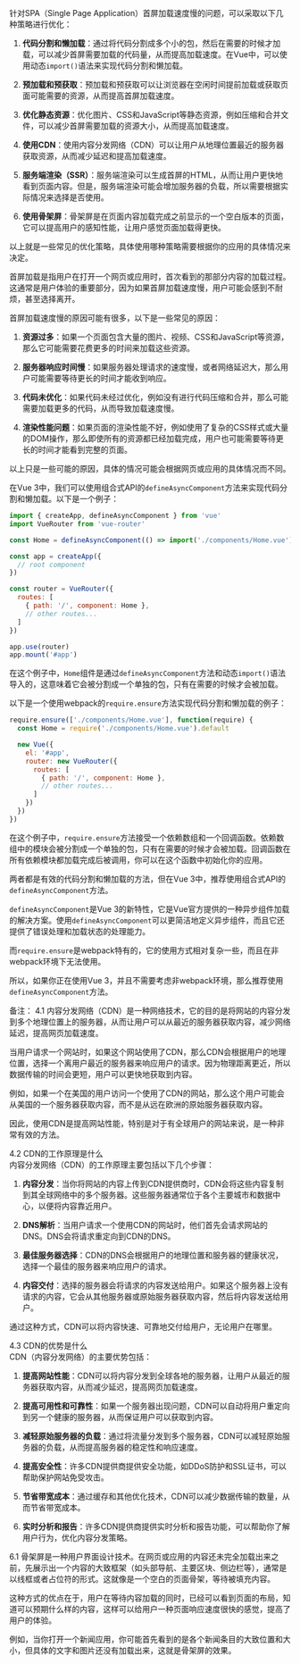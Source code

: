 针对SPA（Single Page Application）首屏加载速度慢的问题，可以采取以下几种策略进行优化：

1. **代码分割和懒加载**：通过将代码分割成多个小的包，然后在需要的时候才加载，可以减少首屏需要加载的代码量，从而提高加载速度。在Vue中，可以使用动态`import()`语法来实现代码分割和懒加载。
    
2. **预加载和预获取**：预加载和预获取可以让浏览器在空闲时间提前加载或获取页面可能需要的资源，从而提高首屏加载速度。
    
3. **优化静态资源**：优化图片、CSS和JavaScript等静态资源，例如压缩和合并文件，可以减少首屏需要加载的资源大小，从而提高加载速度。
    
4. **使用CDN**：使用内容分发网络（CDN）可以让用户从地理位置最近的服务器获取资源，从而减少延迟和提高加载速度。
    
5. **服务端渲染（SSR）**：服务端渲染可以生成首屏的HTML，从而让用户更快地看到页面内容。但是，服务端渲染可能会增加服务器的负载，所以需要根据实际情况来选择是否使用。
    
6. **使用骨架屏**：骨架屏是在页面内容加载完成之前显示的一个空白版本的页面，它可以提高用户的感知性能，让用户感觉页面加载得更快。
    

以上就是一些常见的优化策略，具体使用哪种策略需要根据你的应用的具体情况来决定。  


首屏加载是指用户在打开一个网页或应用时，首次看到的那部分内容的加载过程。这通常是用户体验的重要部分，因为如果首屏加载速度慢，用户可能会感到不耐烦，甚至选择离开。


首屏加载速度慢的原因可能有很多，以下是一些常见的原因：

1. **资源过多**：如果一个页面包含大量的图片、视频、CSS和JavaScript等资源，那么它可能需要花费更多的时间来加载这些资源。
    
2. **服务器响应时间慢**：如果服务器处理请求的速度慢，或者网络延迟大，那么用户可能需要等待更长的时间才能收到响应。
    
3. **代码未优化**：如果代码未经过优化，例如没有进行代码压缩和合并，那么可能需要加载更多的代码，从而导致加载速度慢。
    
4. **渲染性能问题**：如果页面的渲染性能不好，例如使用了复杂的CSS样式或大量的DOM操作，那么即使所有的资源都已经加载完成，用户也可能需要等待更长的时间才能看到完整的页面。
    

以上只是一些可能的原因，具体的情况可能会根据网页或应用的具体情况而不同。

在Vue 3中，我们可以使用组合式API的`defineAsyncComponent`方法来实现代码分割和懒加载。以下是一个例子：  
```js
import { createApp, defineAsyncComponent } from 'vue'
import VueRouter from 'vue-router'

const Home = defineAsyncComponent(() => import('./components/Home.vue'))

const app = createApp({
  // root component
})

const router = VueRouter({
  routes: [
    { path: '/', component: Home },
    // other routes...
  ]
})

app.use(router)
app.mount('#app')
```
在这个例子中，`Home`组件是通过`defineAsyncComponent`方法和动态`import()`语法导入的，这意味着它会被分割成一个单独的包，只有在需要的时候才会被加载。  

以下是一个使用webpack的`require.ensure`方法实现代码分割和懒加载的例子：  
```js
require.ensure(['./components/Home.vue'], function(require) {
  const Home = require('./components/Home.vue').default

  new Vue({
    el: '#app',
    router: new VueRouter({
      routes: [
        { path: '/', component: Home },
        // other routes...
      ]
    })
  })
})
```
在这个例子中，`require.ensure`方法接受一个依赖数组和一个回调函数。依赖数组中的模块会被分割成一个单独的包，只有在需要的时候才会被加载。回调函数在所有依赖模块都加载完成后被调用，你可以在这个函数中初始化你的应用。  

两者都是有效的代码分割和懒加载的方法，但在Vue 3中，推荐使用组合式API的`defineAsyncComponent`方法。

`defineAsyncComponent`是Vue 3的新特性，它是Vue官方提供的一种异步组件加载的解决方案。使用`defineAsyncComponent`可以更简洁地定义异步组件，而且它还提供了错误处理和加载状态的处理能力。

而`require.ensure`是webpack特有的，它的使用方式相对复杂一些，而且在非webpack环境下无法使用。

所以，如果你正在使用Vue 3，并且不需要考虑非webpack环境，那么推荐使用`defineAsyncComponent`方法。  

备注：
4.1 内容分发网络（CDN）是一种网络技术，它的目的是将网站的内容分发到多个地理位置上的服务器，从而让用户可以从最近的服务器获取内容，减少网络延迟，提高网页加载速度。

当用户请求一个网站时，如果这个网站使用了CDN，那么CDN会根据用户的地理位置，选择一个离用户最近的服务器来响应用户的请求。因为物理距离更近，所以数据传输的时间会更短，用户可以更快地获取到内容。

例如，如果一个在美国的用户访问一个使用了CDN的网站，那么这个用户可能会从美国的一个服务器获取内容，而不是从远在欧洲的原始服务器获取内容。

因此，使用CDN是提高网站性能，特别是对于有全球用户的网站来说，是一种非常有效的方法。

4.2 CDN的工作原理是什么  
内容分发网络（CDN）的工作原理主要包括以下几个步骤：

1. **内容分发**：当你将网站的内容上传到CDN提供商时，CDN会将这些内容复制到其全球网络中的多个服务器。这些服务器通常位于各个主要城市和数据中心，以便将内容靠近用户。
    
2. **DNS解析**：当用户请求一个使用CDN的网站时，他们首先会请求网站的DNS。DNS会将请求重定向到CDN的DNS。
    
3. **最佳服务器选择**：CDN的DNS会根据用户的地理位置和服务器的健康状况，选择一个最佳的服务器来响应用户的请求。
    
4. **内容交付**：选择的服务器会将请求的内容发送给用户。如果这个服务器上没有请求的内容，它会从其他服务器或原始服务器获取内容，然后将内容发送给用户。
    

通过这种方式，CDN可以将内容快速、可靠地交付给用户，无论用户在哪里。  

4.3 CDN的优势是什么  
CDN（内容分发网络）的主要优势包括：

1. **提高网站性能**：CDN可以将内容分发到全球各地的服务器，让用户从最近的服务器获取内容，从而减少延迟，提高网页加载速度。
    
2. **提高可用性和可靠性**：如果一个服务器出现问题，CDN可以自动将用户重定向到另一个健康的服务器，从而保证用户可以获取到内容。
    
3. **减轻原始服务器的负载**：通过将流量分发到多个服务器，CDN可以减轻原始服务器的负载，从而提高服务器的稳定性和响应速度。
    
4. **提高安全性**：许多CDN提供商提供安全功能，如DDoS防护和SSL证书，可以帮助保护网站免受攻击。
    
5. **节省带宽成本**：通过缓存和其他优化技术，CDN可以减少数据传输的数量，从而节省带宽成本。
    
6. **实时分析和报告**：许多CDN提供商提供实时分析和报告功能，可以帮助你了解用户行为，优化内容分发策略。      

6.1 骨架屏是一种用户界面设计技术。在网页或应用的内容还未完全加载出来之前，先展示出一个内容的大致框架（如头部导航、主要区块、侧边栏等），通常是以线框或者占位符的形式。这就像是一个空白的页面骨架，等待被填充内容。

这种方式的优点在于，用户在等待内容加载的同时，已经可以看到页面的布局，知道可以预期什么样的内容，这样可以给用户一种页面响应速度很快的感觉，提高了用户的体验。

例如，当你打开一个新闻应用，你可能首先看到的是各个新闻条目的大致位置和大小，但具体的文字和图片还没有加载出来，这就是骨架屏的效果。